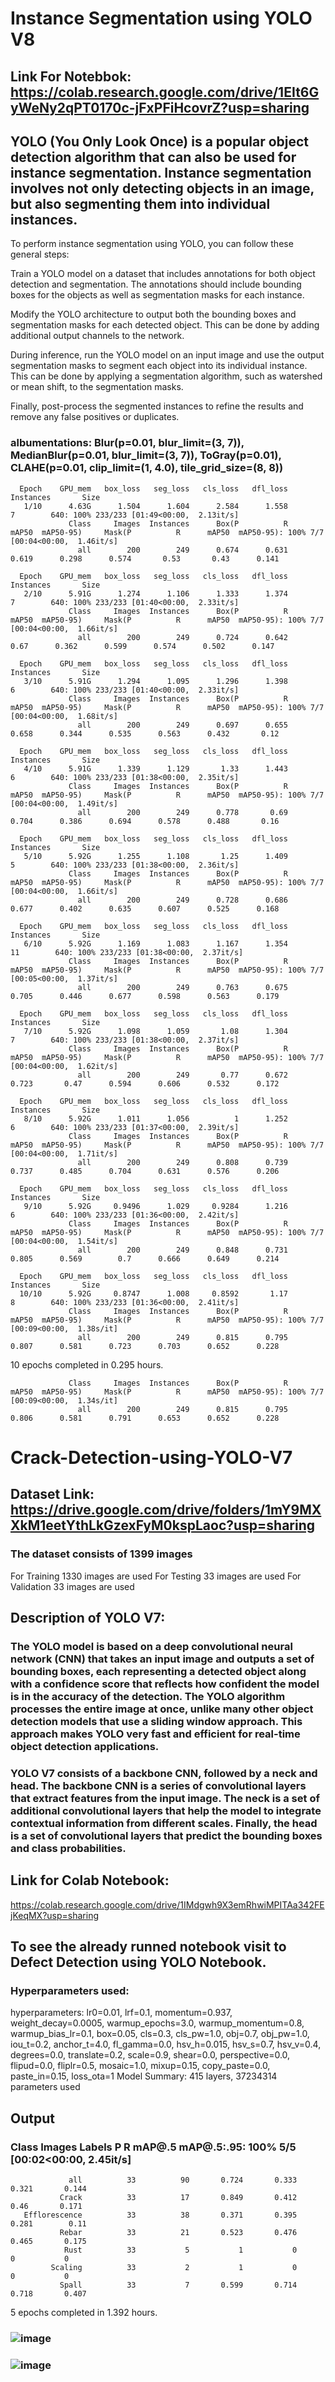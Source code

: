 # Instance Segmentation using YOLO V8
## Link For Notebbok: https://colab.research.google.com/drive/1EIt6GyWeNy2qPT0170c-jFxPFiHcovrZ?usp=sharing
## YOLO (You Only Look Once) is a popular object detection algorithm that can also be used for instance segmentation. Instance segmentation involves not only detecting objects in an image, but also segmenting them into individual instances.

To perform instance segmentation using YOLO, you can follow these general steps:

Train a YOLO model on a dataset that includes annotations for both object detection and segmentation. The annotations should include bounding boxes for the objects as well as segmentation masks for each instance.

Modify the YOLO architecture to output both the bounding boxes and segmentation masks for each detected object. This can be done by adding additional output channels to the network.

During inference, run the YOLO model on an input image and use the output segmentation masks to segment each object into its individual instance. This can be done by applying a segmentation algorithm, such as watershed or mean shift, to the segmentation masks.

Finally, post-process the segmented instances to refine the results and remove any false positives or duplicates.

### albumentations: Blur(p=0.01, blur_limit=(3, 7)), MedianBlur(p=0.01, blur_limit=(3, 7)), ToGray(p=0.01), CLAHE(p=0.01, clip_limit=(1, 4.0), tile_grid_size=(8, 8))

      Epoch    GPU_mem   box_loss   seg_loss   cls_loss   dfl_loss  Instances       Size
       1/10      4.63G      1.504      1.604      2.584      1.558          7        640: 100% 233/233 [01:49<00:00,  2.13it/s]
                 Class     Images  Instances      Box(P          R      mAP50  mAP50-95)     Mask(P          R      mAP50  mAP50-95): 100% 7/7 [00:04<00:00,  1.46it/s]
                   all        200        249      0.674      0.631      0.619      0.298      0.574       0.53       0.43      0.141

      Epoch    GPU_mem   box_loss   seg_loss   cls_loss   dfl_loss  Instances       Size
       2/10      5.91G      1.274      1.106      1.333      1.374          7        640: 100% 233/233 [01:40<00:00,  2.33it/s]
                 Class     Images  Instances      Box(P          R      mAP50  mAP50-95)     Mask(P          R      mAP50  mAP50-95): 100% 7/7 [00:04<00:00,  1.66it/s]
                   all        200        249      0.724      0.642       0.67      0.362      0.599      0.574      0.502      0.147

      Epoch    GPU_mem   box_loss   seg_loss   cls_loss   dfl_loss  Instances       Size
       3/10      5.91G      1.294      1.095      1.296      1.398          6        640: 100% 233/233 [01:40<00:00,  2.33it/s]
                 Class     Images  Instances      Box(P          R      mAP50  mAP50-95)     Mask(P          R      mAP50  mAP50-95): 100% 7/7 [00:04<00:00,  1.68it/s]
                   all        200        249      0.697      0.655      0.658      0.344      0.535      0.563      0.432       0.12

      Epoch    GPU_mem   box_loss   seg_loss   cls_loss   dfl_loss  Instances       Size
       4/10      5.91G      1.339      1.129       1.33      1.443          6        640: 100% 233/233 [01:38<00:00,  2.35it/s]
                 Class     Images  Instances      Box(P          R      mAP50  mAP50-95)     Mask(P          R      mAP50  mAP50-95): 100% 7/7 [00:04<00:00,  1.49it/s]
                   all        200        249      0.778       0.69      0.704      0.386      0.694      0.578      0.488       0.16

      Epoch    GPU_mem   box_loss   seg_loss   cls_loss   dfl_loss  Instances       Size
       5/10      5.92G      1.255      1.108       1.25      1.409          5        640: 100% 233/233 [01:38<00:00,  2.36it/s]
                 Class     Images  Instances      Box(P          R      mAP50  mAP50-95)     Mask(P          R      mAP50  mAP50-95): 100% 7/7 [00:04<00:00,  1.66it/s]
                   all        200        249      0.728      0.686      0.677      0.402      0.635      0.607      0.525      0.168

      Epoch    GPU_mem   box_loss   seg_loss   cls_loss   dfl_loss  Instances       Size
       6/10      5.92G      1.169      1.083      1.167      1.354         11        640: 100% 233/233 [01:38<00:00,  2.37it/s]
                 Class     Images  Instances      Box(P          R      mAP50  mAP50-95)     Mask(P          R      mAP50  mAP50-95): 100% 7/7 [00:05<00:00,  1.37it/s]
                   all        200        249      0.763      0.675      0.705      0.446      0.677      0.598      0.563      0.179

      Epoch    GPU_mem   box_loss   seg_loss   cls_loss   dfl_loss  Instances       Size
       7/10      5.92G      1.098      1.059       1.08      1.304          7        640: 100% 233/233 [01:38<00:00,  2.37it/s]
                 Class     Images  Instances      Box(P          R      mAP50  mAP50-95)     Mask(P          R      mAP50  mAP50-95): 100% 7/7 [00:04<00:00,  1.62it/s]
                   all        200        249       0.77      0.672      0.723       0.47      0.594      0.606      0.532      0.172

      Epoch    GPU_mem   box_loss   seg_loss   cls_loss   dfl_loss  Instances       Size
       8/10      5.92G      1.011      1.056          1      1.252          6        640: 100% 233/233 [01:37<00:00,  2.39it/s]
                 Class     Images  Instances      Box(P          R      mAP50  mAP50-95)     Mask(P          R      mAP50  mAP50-95): 100% 7/7 [00:04<00:00,  1.71it/s]
                   all        200        249      0.808      0.739      0.737      0.485      0.704      0.631      0.576      0.206

      Epoch    GPU_mem   box_loss   seg_loss   cls_loss   dfl_loss  Instances       Size
       9/10      5.92G     0.9496      1.029     0.9284      1.216          6        640: 100% 233/233 [01:36<00:00,  2.42it/s]
                 Class     Images  Instances      Box(P          R      mAP50  mAP50-95)     Mask(P          R      mAP50  mAP50-95): 100% 7/7 [00:04<00:00,  1.54it/s]
                   all        200        249      0.848      0.731      0.805      0.569        0.7      0.666      0.649      0.214

      Epoch    GPU_mem   box_loss   seg_loss   cls_loss   dfl_loss  Instances       Size
      10/10      5.92G     0.8747      1.008     0.8592       1.17          8        640: 100% 233/233 [01:36<00:00,  2.41it/s]
                 Class     Images  Instances      Box(P          R      mAP50  mAP50-95)     Mask(P          R      mAP50  mAP50-95): 100% 7/7 [00:09<00:00,  1.38s/it]
                   all        200        249      0.815      0.795      0.807      0.581      0.723      0.703      0.652      0.228

10 epochs completed in 0.295 hours.
                 
                 Class     Images  Instances      Box(P          R      mAP50  mAP50-95)     Mask(P          R      mAP50  mAP50-95): 100% 7/7 [00:09<00:00,  1.34s/it]
                   all        200        249      0.815      0.795      0.806      0.581      0.791      0.653      0.652      0.228



# Crack-Detection-using-YOLO-V7
## Dataset Link: https://drive.google.com/drive/folders/1mY9MXXkM1eetYthLkGzexFyM0kspLaoc?usp=sharing
### The dataset consists of 1399 images
For Training 1330 images are used
For Testing 33 images are used
For Validation 33 images are used
## Description of YOLO V7: 
### The YOLO model is based on a deep convolutional neural network (CNN) that takes an input image and outputs a set of bounding boxes, each representing a detected object along with a confidence score that reflects how confident the model is in the accuracy of the detection. The YOLO algorithm processes the entire image at once, unlike many other object detection models that use a sliding window approach. This approach makes YOLO very fast and efficient for real-time object detection applications.
### YOLO V7 consists of a backbone CNN, followed by a neck and head. The backbone CNN is a series of convolutional layers that extract features from the input image. The neck is a set of additional convolutional layers that help the model to integrate contextual information from different scales. Finally, the head is a set of convolutional layers that predict the bounding boxes and class probabilities.
## Link for Colab Notebook:
https://colab.research.google.com/drive/1IMdgwh9X3emRhwiMPITAa342FEjKeqMX?usp=sharing
## To see the already runned notebook visit to Defect Detection using YOLO Notebook.
### Hyperparameters used: 
hyperparameters: lr0=0.01, lrf=0.1, momentum=0.937, weight_decay=0.0005, warmup_epochs=3.0, warmup_momentum=0.8, warmup_bias_lr=0.1, box=0.05, cls=0.3, cls_pw=1.0, obj=0.7, obj_pw=1.0, iou_t=0.2, anchor_t=4.0, fl_gamma=0.0, hsv_h=0.015, hsv_s=0.7, hsv_v=0.4, degrees=0.0, translate=0.2, scale=0.9, shear=0.0, perspective=0.0, flipud=0.0, fliplr=0.5, mosaic=1.0, mixup=0.15, copy_paste=0.0, paste_in=0.15, loss_ota=1
Model Summary: 415 layers, 37234314 parameters used
## Output
###              Class      Images      Labels           P           R      mAP@.5  mAP@.5:.95: 100% 5/5 [00:02<00:00,  2.45it/s]
                 all          33          90       0.724       0.333       0.321       0.144
               Crack          33          17       0.849       0.412        0.46       0.171
       Efflorescence          33          38       0.371       0.395       0.281        0.11
               Rebar          33          21       0.523       0.476       0.465       0.175
                Rust          33           5           1           0           0           0
             Scaling          33           2           1           0           0           0
               Spall          33           7       0.599       0.714       0.718       0.407
5 epochs completed in 1.392 hours.


### ![image](https://user-images.githubusercontent.com/69897673/219551011-76f1e272-1997-4ad0-9c84-e06adf29a38b.png)
### ![image](https://user-images.githubusercontent.com/69897673/219551043-e54571f5-6a51-44ca-a1af-c3c756159bdc.png)
